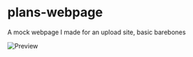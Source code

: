 # plans-webpage
A mock webpage I made for an upload site, basic barebones

![Preview](https://cdn.upldr.me/f/HbDErHx.png)
